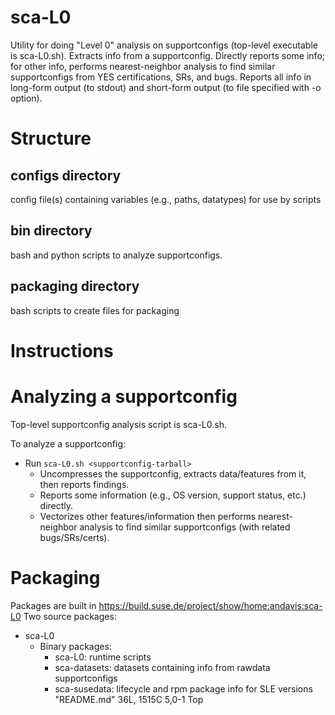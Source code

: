 # sca-L0
Utility for doing "Level 0" analysis on supportconfigs (top-level executable is sca-L0.sh).  Extracts info from a supportconfig.  Directly reports some info; for other info, performs nearest-neighbor analysis to find similar supportconfigs from YES certifications, SRs, and bugs.  Reports all info in long-form output (to stdout) and short-form output (to file specified with -o option).

# Structure

## configs directory
config file(s) containing variables (e.g., paths, datatypes) for use by scripts

## bin directory
bash and python scripts to analyze supportconfigs.

## packaging directory
bash scripts to create files for packaging

# Instructions

# Analyzing a supportconfig
Top-level supportconfig analysis script is sca-L0.sh.

To analyze a supportconfig:
* Run `sca-L0.sh <supportconfig-tarball>`
  * Uncompresses the supportconfig, extracts data/features from it, then reports findings.
  * Reports some information (e.g., OS version, support status, etc.) directly.
  * Vectorizes other features/information then performs nearest-neighbor analysis to find similar supportconfigs (with related bugs/SRs/certs).

# Packaging
Packages are built in https://build.suse.de/project/show/home:andavis:sca-L0
Two source packages:
* sca-L0
  * Binary packages:
    * sca-L0: runtime scripts
    * sca-datasets: datasets containing info from rawdata supportconfigs
    * sca-susedata: lifecycle and rpm package info for SLE versions
"README.md" 36L, 1515C                                                                                                    5,0-1         Top
